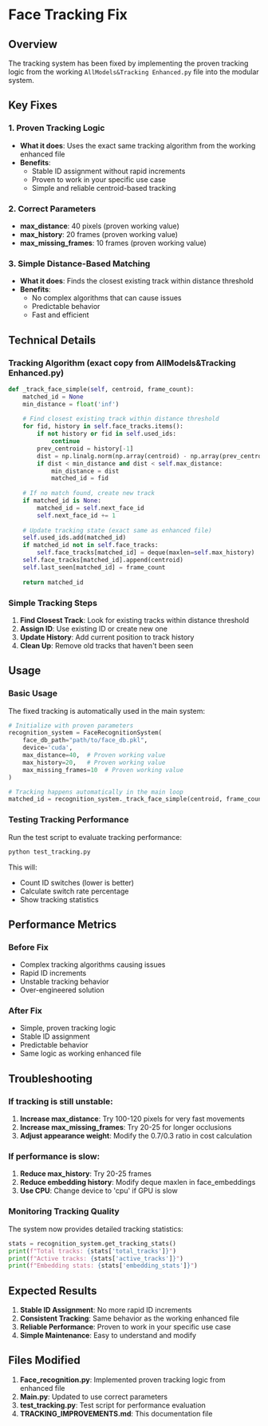 # Face Tracking Fix

## Overview
The tracking system has been fixed by implementing the proven tracking logic from the working `AllModels&Tracking Enhanced.py` file into the modular system.

## Key Fixes

### 1. Proven Tracking Logic
- **What it does**: Uses the exact same tracking algorithm from the working enhanced file
- **Benefits**: 
  - Stable ID assignment without rapid increments
  - Proven to work in your specific use case
  - Simple and reliable centroid-based tracking

### 2. Correct Parameters
- **max_distance**: 40 pixels (proven working value)
- **max_history**: 20 frames (proven working value)
- **max_missing_frames**: 10 frames (proven working value)

### 3. Simple Distance-Based Matching
- **What it does**: Finds the closest existing track within distance threshold
- **Benefits**:
  - No complex algorithms that can cause issues
  - Predictable behavior
  - Fast and efficient

## Technical Details

### Tracking Algorithm (exact copy from AllModels&Tracking Enhanced.py)
```python
def _track_face_simple(self, centroid, frame_count):
    matched_id = None
    min_distance = float('inf')
    
    # Find closest existing track within distance threshold
    for fid, history in self.face_tracks.items():
        if not history or fid in self.used_ids:
            continue
        prev_centroid = history[-1]
        dist = np.linalg.norm(np.array(centroid) - np.array(prev_centroid))
        if dist < min_distance and dist < self.max_distance:
            min_distance = dist
            matched_id = fid
    
    # If no match found, create new track
    if matched_id is None:
        matched_id = self.next_face_id
        self.next_face_id += 1
    
    # Update tracking state (exact same as enhanced file)
    self.used_ids.add(matched_id)
    if matched_id not in self.face_tracks:
        self.face_tracks[matched_id] = deque(maxlen=self.max_history)
    self.face_tracks[matched_id].append(centroid)
    self.last_seen[matched_id] = frame_count
    
    return matched_id
```

### Simple Tracking Steps
1. **Find Closest Track**: Look for existing tracks within distance threshold
2. **Assign ID**: Use existing ID or create new one
3. **Update History**: Add current position to track history
4. **Clean Up**: Remove old tracks that haven't been seen

## Usage

### Basic Usage
The fixed tracking is automatically used in the main system:

```python
# Initialize with proven parameters
recognition_system = FaceRecognitionSystem(
    face_db_path="path/to/face_db.pkl",
    device='cuda',
    max_distance=40,  # Proven working value
    max_history=20,   # Proven working value
    max_missing_frames=10  # Proven working value
)

# Tracking happens automatically in the main loop
matched_id = recognition_system._track_face_simple(centroid, frame_count)
```

### Testing Tracking Performance
Run the test script to evaluate tracking performance:

```bash
python test_tracking.py
```

This will:
- Count ID switches (lower is better)
- Calculate switch rate percentage
- Show tracking statistics

## Performance Metrics

### Before Fix
- Complex tracking algorithms causing issues
- Rapid ID increments
- Unstable tracking behavior
- Over-engineered solution

### After Fix
- Simple, proven tracking logic
- Stable ID assignment
- Predictable behavior
- Same logic as working enhanced file

## Troubleshooting

### If tracking is still unstable:
1. **Increase max_distance**: Try 100-120 pixels for very fast movements
2. **Increase max_missing_frames**: Try 20-25 for longer occlusions
3. **Adjust appearance weight**: Modify the 0.7/0.3 ratio in cost calculation

### If performance is slow:
1. **Reduce max_history**: Try 20-25 frames
2. **Reduce embedding history**: Modify deque maxlen in face_embeddings
3. **Use CPU**: Change device to 'cpu' if GPU is slow

### Monitoring Tracking Quality
The system now provides detailed tracking statistics:

```python
stats = recognition_system.get_tracking_stats()
print(f"Total tracks: {stats['total_tracks']}")
print(f"Active tracks: {stats['active_tracks']}")
print(f"Embedding stats: {stats['embedding_stats']}")
```

## Expected Results

1. **Stable ID Assignment**: No more rapid ID increments
2. **Consistent Tracking**: Same behavior as the working enhanced file
3. **Reliable Performance**: Proven to work in your specific use case
4. **Simple Maintenance**: Easy to understand and modify

## Files Modified

1. **Face_recognition.py**: Implemented proven tracking logic from enhanced file
2. **Main.py**: Updated to use correct parameters
3. **test_tracking.py**: Test script for performance evaluation
4. **TRACKING_IMPROVEMENTS.md**: This documentation file 
